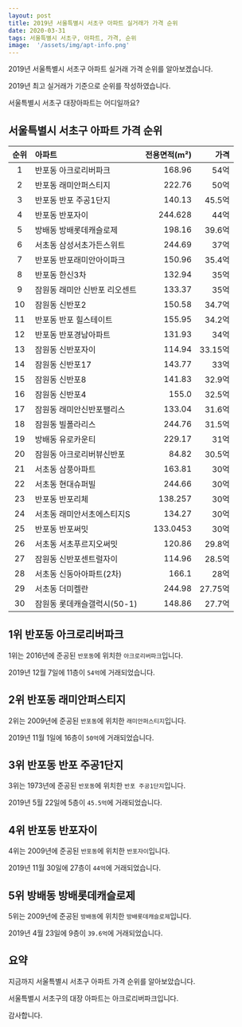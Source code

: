 ```yaml
---
layout: post
title: 2019년 서울특별시 서초구 아파트 실거래가 가격 순위
date: 2020-03-31
tags: 서울특별시 서초구, 아파트, 가격, 순위
image:  '/assets/img/apt-info.png'
---
```


2019년 서울특별시 서초구 아파트 실거래 가격 순위를 알아보겠습니다.

2019년 최고 실거래가 기준으로 순위를 작성하였습니다.

서울특별시 서초구 대장아파트는 어디일까요?

## 서울특별시 서초구 아파트 가격 순위

|순위|아파트|전용면적(m²)|가격|
|:---:|:------|---:|---:|
|1|반포동 아크로리버파크|168.96|54억|
|2|반포동 래미안퍼스티지|222.76|50억|
|3|반포동 반포 주공1단지|140.13|45.5억|
|4|반포동 반포자이|244.628|44억|
|5|방배동 방배롯데캐슬로제|198.16|39.6억|
|6|서초동 삼성서초가든스위트|244.69|37억|
|7|반포동 반포래미안아이파크|150.96|35.4억|
|8|반포동 한신3차|132.94|35억|
|9|잠원동 래미안 신반포 리오센트|133.37|35억|
|10|잠원동 신반포2|150.58|34.7억|
|11|반포동 반포 힐스테이트|155.95|34.2억|
|12|반포동 반포경남아파트|131.93|34억|
|13|잠원동 신반포자이|114.94|33.15억|
|14|잠원동 신반포17|143.77|33억|
|15|잠원동 신반포8|141.83|32.9억|
|16|잠원동 신반포4|155.0|32.5억|
|17|잠원동 래미안신반포팰리스|133.04|31.6억|
|18|잠원동 빌폴라리스|244.76|31.5억|
|19|방배동 유로카운티|229.17|31억|
|20|잠원동 아크로리버뷰신반포|84.82|30.5억|
|21|서초동 삼풍아파트|163.81|30억|
|22|서초동 현대슈퍼빌|244.66|30억|
|23|반포동 반포리체|138.257|30억|
|24|서초동 래미안서초에스티지S|134.27|30억|
|25|반포동 반포써밋|133.0453|30억|
|26|서초동 서초푸르지오써밋|120.86|29.8억|
|27|잠원동 신반포센트럴자이|114.96|28.5억|
|28|서초동 신동아아파트(2차)|166.1|28억|
|29|서초동 더미켈란|244.98|27.75억|
|30|잠원동 롯데캐슬갤럭시(50-1)|148.86|27.7억|



## 1위 반포동 아크로리버파크

1위는 2016년에 준공된 `반포동`에 위치한 `아크로리버파크`입니다.

2019년 12월 7일에 11층이 `54억`에 거래되었습니다.

<!-- * 카카오맵 - 지도퍼가기 -->
<!-- 1. 지도 노드 -->
<div id="daumRoughmapContainer1585687823993" class="root_daum_roughmap root_daum_roughmap_landing"></div>

<!--
	2. 설치 스크립트
	* 지도 퍼가기 서비스를 2개 이상 넣을 경우, 설치 스크립트는 하나만 삽입합니다.
-->
<script charset="UTF-8" class="daum_roughmap_loader_script" src="https://ssl.daumcdn.net/dmaps/map_js_init/roughmapLoader.js"></script>

<!-- 3. 실행 스크립트 -->
<script charset="UTF-8">
	new daum.roughmap.Lander({
		"timestamp" : "1585687823993",
		"key" : "xqj7",
		"mapWidth" : "320",
		"mapHeight" : "180"
	}).render();
</script>

## 2위 반포동 래미안퍼스티지

2위는 2009년에 준공된 `반포동`에 위치한 `래미안퍼스티지`입니다.

2019년 11월 1일에 16층이 `50억`에 거래되었습니다.

<!-- * 카카오맵 - 지도퍼가기 -->
<!-- 1. 지도 노드 -->
<div id="daumRoughmapContainer1585687812530" class="root_daum_roughmap root_daum_roughmap_landing"></div>

<!--
	2. 설치 스크립트
	* 지도 퍼가기 서비스를 2개 이상 넣을 경우, 설치 스크립트는 하나만 삽입합니다.
-->
<script charset="UTF-8" class="daum_roughmap_loader_script" src="https://ssl.daumcdn.net/dmaps/map_js_init/roughmapLoader.js"></script>

<!-- 3. 실행 스크립트 -->
<script charset="UTF-8">
	new daum.roughmap.Lander({
		"timestamp" : "1585687812530",
		"key" : "xqj6",
		"mapWidth" : "320",
		"mapHeight" : "180"
	}).render();
</script>

## 3위 반포동 반포 주공1단지

3위는 1973년에 준공된 `반포동`에 위치한 `반포 주공1단지`입니다.

2019년 5월 22일에 5층이 `45.5억`에 거래되었습니다.

<!-- * 카카오맵 - 지도퍼가기 -->
<!-- 1. 지도 노드 -->
<div id="daumRoughmapContainer1585687795769" class="root_daum_roughmap root_daum_roughmap_landing"></div>

<!--
	2. 설치 스크립트
	* 지도 퍼가기 서비스를 2개 이상 넣을 경우, 설치 스크립트는 하나만 삽입합니다.
-->
<script charset="UTF-8" class="daum_roughmap_loader_script" src="https://ssl.daumcdn.net/dmaps/map_js_init/roughmapLoader.js"></script>

<!-- 3. 실행 스크립트 -->
<script charset="UTF-8">
	new daum.roughmap.Lander({
		"timestamp" : "1585687795769",
		"key" : "xqj5",
		"mapWidth" : "320",
		"mapHeight" : "180"
	}).render();
</script>

## 4위 반포동 반포자이

4위는 2009년에 준공된 `반포동`에 위치한 `반포자이`입니다.

2019년 11월 30일에 27층이 `44억`에 거래되었습니다.

<!-- * 카카오맵 - 지도퍼가기 -->
<!-- 1. 지도 노드 -->
<div id="daumRoughmapContainer1585687778585" class="root_daum_roughmap root_daum_roughmap_landing"></div>

<!--
	2. 설치 스크립트
	* 지도 퍼가기 서비스를 2개 이상 넣을 경우, 설치 스크립트는 하나만 삽입합니다.
-->
<script charset="UTF-8" class="daum_roughmap_loader_script" src="https://ssl.daumcdn.net/dmaps/map_js_init/roughmapLoader.js"></script>

<!-- 3. 실행 스크립트 -->
<script charset="UTF-8">
	new daum.roughmap.Lander({
		"timestamp" : "1585687778585",
		"key" : "xqj4",
		"mapWidth" : "320",
		"mapHeight" : "180"
	}).render();
</script>

## 5위 방배동 방배롯데캐슬로제

5위는 2009년에 준공된 `방배동`에 위치한 `방배롯데캐슬로제`입니다.

2019년 4월 23일에 9층이 `39.6억`에 거래되었습니다.

<!-- * 카카오맵 - 지도퍼가기 -->
<!-- 1. 지도 노드 -->
<div id="daumRoughmapContainer1585687769033" class="root_daum_roughmap root_daum_roughmap_landing"></div>

<!--
	2. 설치 스크립트
	* 지도 퍼가기 서비스를 2개 이상 넣을 경우, 설치 스크립트는 하나만 삽입합니다.
-->
<script charset="UTF-8" class="daum_roughmap_loader_script" src="https://ssl.daumcdn.net/dmaps/map_js_init/roughmapLoader.js"></script>

<!-- 3. 실행 스크립트 -->
<script charset="UTF-8">
	new daum.roughmap.Lander({
		"timestamp" : "1585687769033",
		"key" : "xqj2",
		"mapWidth" : "320",
		"mapHeight" : "180"
	}).render();
</script>

## 요약

지금까지 서울특별시 서초구 아파트 가격 순위를 알아보았습니다.

서울특별시 서초구의 대장 아파트는 아크로리버파크입니다.

감사합니다.

